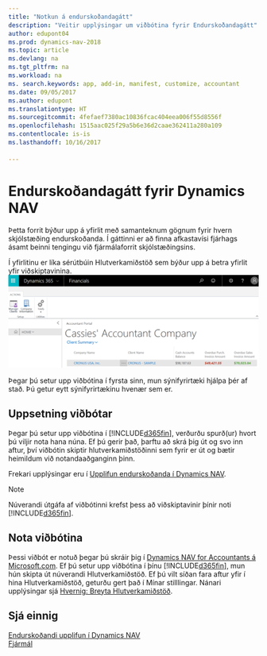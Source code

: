 ```yaml
---
title: "Notkun á endurskoðandagátt"
description: "Veitir upplýsingar um viðbótina fyrir Endurskoðandagátt"
author: edupont04
ms.prod: dynamics-nav-2018
ms.topic: article
ms.devlang: na
ms.tgt_pltfrm: na
ms.workload: na
ms. search.keywords: app, add-in, manifest, customize, accountant
ms.date: 09/05/2017
ms.author: edupont
ms.translationtype: HT
ms.sourcegitcommit: 4fefaef7380ac10836fcac404eea006f55d8556f
ms.openlocfilehash: 1515aac025f29a5b6e36d2caae362411a280a109
ms.contentlocale: is-is
ms.lasthandoff: 10/16/2017

---
```

# <a name="accountant-portal-for-dynamics-nav"></a>Endurskoðandagátt fyrir Dynamics NAV
Þetta forrit býður upp á yfirlit með samanteknum gögnum fyrir hvern skjólstæðing endurskoðanda. Í gáttinni er að finna afkastavísi fjárhags ásamt beinni tengingu við fjármálaforrit skjólstæðingsins.  

Í yfirlitinu er líka sérútbúin Hlutverkamiðstöð sem býður upp á betra yfirlit yfir viðskiptavinina.  
[![Endurskoðandagátt](./media/ui-extensions-accportal/accountant-portal.png)](https://go.microsoft.com/fwlink/?linkid=851257)

Þegar þú setur upp viðbótina í fyrsta sinn, mun sýnifyrirtæki hjálpa þér af stað. Þú getur eytt sýnifyrirtækinu hvenær sem er.  

## <a name="installing-the-extension"></a>Uppsetning viðbótar
Þegar þú setur upp viðbótina í [!INCLUDE[d365fin](includes/d365fin_md.md)], verðurðu spurð(ur) hvort þú viljir nota hana núna. Ef þú gerir það, þarftu að skrá þig út og svo inn aftur, því viðbótin skiptir hlutverkamiðstöðinni sem fyrir er út og bætir heimildum við notandaaðganginn þinn.  

Frekari upplýsingar eru í [Upplifun endurskoðanda í Dynamics NAV](finance-accounting.md).  

> [!NOTE]  
>  Núverandi útgáfa af viðbótinni krefst þess að viðskiptavinir þínir noti [!INCLUDE[d365fin](includes/d365fin_md.md)].  

## <a name="using-the-extension"></a>Nota viðbótina
Þessi viðbót er notuð þegar þú skráir þig í [Dynamics NAV for Accountants á Microsoft.com](https://www.microsoft.com/en-us/dynamics365/financial-insights-for-accountants). Ef þú setur upp viðbótina í þínu [!INCLUDE[d365fin](includes/d365fin_md.md)], mun hún skipta út núverandi Hlutverkamiðstöð. Ef þú vilt síðan fara aftur yfir í hina Hlutverkamiðstöð, geturðu gert það í Mínar stilllingar. Nánari upplýsingar sjá [Hvernig: Breyta Hlutverkamiðstöð](change-role.md).  

## <a name="see-also"></a>Sjá einnig
[Endurskoðandi upplifun í Dynamics NAV](finance-accounting.md)  
[Fjármál](finance.md)  

